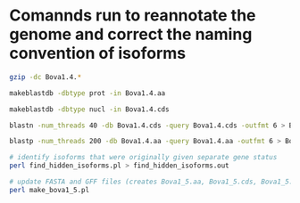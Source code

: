 # Comannds run to reannotate the genome and correct the naming convention of isoforms

```bash
gzip -dc Bova1.4.*

makeblastdb -dbtype prot -in Bova1.4.aa

makeblastdb -dbtype nucl -in Bova1.4.cds

blastn -num_threads 40 -db Bova1.4.cds -query Bova1.4.cds -outfmt 6 > Bova1.4.cds_v_cds.blastn

blastp -num_threads 200 -db Bova1.4.aa -query Bova1.4.aa -outfmt 6 > Bova1.4.aa_v_aa.blastp

# identify isoforms that were originally given separate gene status
perl find_hidden_isoforms.pl > find_hidden_isoforms.out

# update FASTA and GFF files (creates Bova1_5.aa, Bova1_5.cds, Bova1_5.gff)
perl make_bova1_5.pl
```
